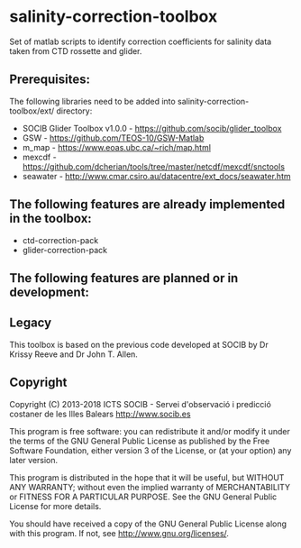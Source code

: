 # salinity-correction-toolbox
Set of matlab scripts to identify correction coefficients for salinity data taken from CTD rossette and glider.

## Prerequisites:
The following libraries need to be added into salinity-correction-toolbox/ext/ directory:

- SOCIB Glider Toolbox v1.0.0 - https://github.com/socib/glider_toolbox
- GSW - https://github.com/TEOS-10/GSW-Matlab
- m_map - https://www.eoas.ubc.ca/~rich/map.html
- mexcdf - https://github.com/dcherian/tools/tree/master/netcdf/mexcdf/snctools
- seawater - http://www.cmar.csiro.au/datacentre/ext_docs/seawater.htm

   
## The following features are already implemented in the toolbox:
- ctd-correction-pack
- glider-correction-pack
        

## The following features are planned or in development:


## Legacy
This toolbox is based on the previous code developed at SOCIB by Dr Krissy Reeve and Dr John T. Allen. 

## Copyright

Copyright (C) 2013-2018 ICTS SOCIB - Servei d'observació i predicció costaner de les Illes Balears http://www.socib.es

This program is free software: you can redistribute it and/or modify it under the terms of the GNU General Public License as published by the Free Software Foundation, either version 3 of the License, or (at your option) any later version.

This program is distributed in the hope that it will be useful, but WITHOUT ANY WARRANTY; without even the implied warranty of MERCHANTABILITY or FITNESS FOR A PARTICULAR PURPOSE. See the GNU General Public License for more details.

You should have received a copy of the GNU General Public License along with this program. If not, see http://www.gnu.org/licenses/.
